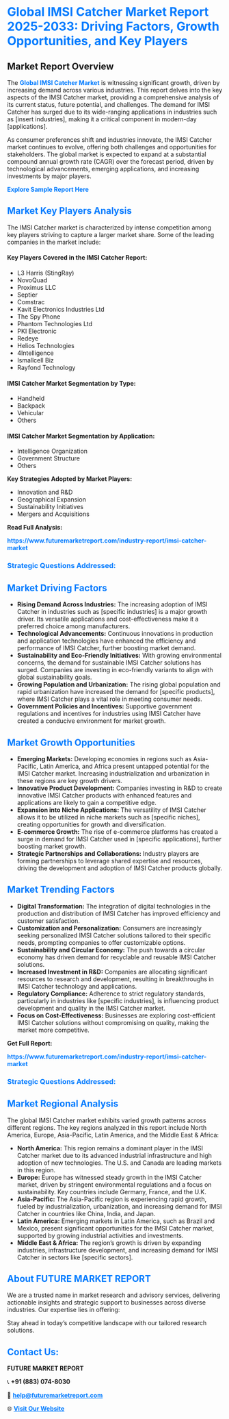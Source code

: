 <h1 style="color: #007BFF;">Global IMSI Catcher Market Report 2025-2033: Driving Factors, Growth Opportunities, and Key Players</h1>

<section id="overview">
<h2>Market Report Overview</h2>
<p>The <a href="https://www.futuremarketreport.com/industry-report/imsi-catcher-market" style="color: #007BFF; text-decoration: none;"><strong>Global IMSI Catcher Market</strong></a> is witnessing significant growth, driven by increasing demand across various industries. This report delves into the key aspects of the IMSI Catcher market, providing a comprehensive analysis of its current status, future potential, and challenges. The demand for IMSI Catcher has surged due to its wide-ranging applications in industries such as [insert industries], making it a critical component in modern-day [applications].</p>
<p>As consumer preferences shift and industries innovate, the IMSI Catcher market continues to evolve, offering both challenges and opportunities for stakeholders. The global market is expected to expand at a substantial compound annual growth rate (CAGR) over the forecast period, driven by technological advancements, emerging applications, and increasing investments by major players.</p>
</section>

<section id="overview">
<p><a href="https://www.futuremarketreport.com/request-sample/reportId=81252" style="color: #007BFF; text-decoration: none;"><strong>Explore Sample Report Here</strong></a></p>
</section>

<section id="key-players">
<h2 style="color: #007BFF;">Market Key Players Analysis</h2>
<p>The IMSI Catcher market is characterized by intense competition among key players striving to capture a larger market share. Some of the leading companies in the market include:</p>
<h4>Key Players Covered in the IMSI Catcher Report:</h4>
<ul><li>L3 Harris (StingRay)</li><li>NovoQuad</li><li>Proximus LLC</li><li>Septier</li><li>Comstrac</li><li>Kavit Electronics Industries Ltd</li><li>The Spy Phone</li><li>Phantom Technologies Ltd</li><li>PKI Electronic</li><li>Redeye</li><li>Helios Technologies</li><li>4Intelligence</li><li>Ismallcell Biz</li><li>Rayfond Technology</li></ul>
<h4>IMSI Catcher Market Segmentation by Type:</h4>
<ul><li>Handheld</li><li>Backpack</li><li>Vehicular</li><li>Others</li></ul>

<h4>IMSI Catcher Market Segmentation by Application:</h4>
<ul><li>Intelligence Organization</li><li>Government Structure</li><li>Others</li></ul>
<p><strong>Key Strategies Adopted by Market Players:</strong></p>
<ul>
<li>Innovation and R&D</li>
<li>Geographical Expansion</li>
<li>Sustainability Initiatives</li>
<li>Mergers and Acquisitions</li>
</ul>
</section>

<section>
<p><strong>Read Full Analysis: </strong></p><a href="https://www.futuremarketreport.com/industry-report/imsi-catcher-market" style="color: #007BFF; text-decoration: none;"><strong>https://www.futuremarketreport.com/industry-report/imsi-catcher-market</strong></a>
<h3 style="color: #007BFF;">Strategic Questions Addressed:</h3>
</section>

<section id="driving-factors">
<h2 style="color: #007BFF;">Market Driving Factors</h2>
<ul>
<li><strong>Rising Demand Across Industries:</strong> The increasing adoption of IMSI Catcher in industries such as [specific industries] is a major growth driver. Its versatile applications and cost-effectiveness make it a preferred choice among manufacturers.</li>
<li><strong>Technological Advancements:</strong> Continuous innovations in production and application technologies have enhanced the efficiency and performance of IMSI Catcher, further boosting market demand.</li>
<li><strong>Sustainability and Eco-Friendly Initiatives:</strong> With growing environmental concerns, the demand for sustainable IMSI Catcher solutions has surged. Companies are investing in eco-friendly variants to align with global sustainability goals.</li>
<li><strong>Growing Population and Urbanization:</strong> The rising global population and rapid urbanization have increased the demand for [specific products], where IMSI Catcher plays a vital role in meeting consumer needs.</li>
<li><strong>Government Policies and Incentives:</strong> Supportive government regulations and incentives for industries using IMSI Catcher have created a conducive environment for market growth.</li>
</ul>
</section>

<section id="growth-opportunities">
<h2 style="color: #007BFF;">Market Growth Opportunities</h2>
<ul>
<li><strong>Emerging Markets:</strong> Developing economies in regions such as Asia-Pacific, Latin America, and Africa present untapped potential for the IMSI Catcher market. Increasing industrialization and urbanization in these regions are key growth drivers.</li>
<li><strong>Innovative Product Development:</strong> Companies investing in R&D to create innovative IMSI Catcher products with enhanced features and applications are likely to gain a competitive edge.</li>
<li><strong>Expansion into Niche Applications:</strong> The versatility of IMSI Catcher allows it to be utilized in niche markets such as [specific niches], creating opportunities for growth and diversification.</li>
<li><strong>E-commerce Growth:</strong> The rise of e-commerce platforms has created a surge in demand for IMSI Catcher used in [specific applications], further boosting market growth.</li>
<li><strong>Strategic Partnerships and Collaborations:</strong> Industry players are forming partnerships to leverage shared expertise and resources, driving the development and adoption of IMSI Catcher products globally.</li>
</ul>
</section>

<section id="trending-factors">
<h2 style="color: #007BFF;">Market Trending Factors</h2>
<ul>
<li><strong>Digital Transformation:</strong> The integration of digital technologies in the production and distribution of IMSI Catcher has improved efficiency and customer satisfaction.</li>
<li><strong>Customization and Personalization:</strong> Consumers are increasingly seeking personalized IMSI Catcher solutions tailored to their specific needs, prompting companies to offer customizable options.</li>
<li><strong>Sustainability and Circular Economy:</strong> The push towards a circular economy has driven demand for recyclable and reusable IMSI Catcher solutions.</li>
<li><strong>Increased Investment in R&D:</strong> Companies are allocating significant resources to research and development, resulting in breakthroughs in IMSI Catcher technology and applications.</li>
<li><strong>Regulatory Compliance:</strong> Adherence to strict regulatory standards, particularly in industries like [specific industries], is influencing product development and quality in the IMSI Catcher market.</li>
<li><strong>Focus on Cost-Effectiveness:</strong> Businesses are exploring cost-efficient IMSI Catcher solutions without compromising on quality, making the market more competitive.</li>
</ul>
</section>

<section>
<p><strong>Get Full Report: </strong></p><a href="https://www.futuremarketreport.com/industry-report/imsi-catcher-market" style="color: #007BFF; text-decoration: none;"><strong>https://www.futuremarketreport.com/industry-report/imsi-catcher-market</strong></a>
<h3 style="color: #007BFF;">Strategic Questions Addressed:</h3>
</section>


<section id="regional-analysis">
<h2 style="color: #007BFF;">Market Regional Analysis</h2>
<p>The global IMSI Catcher market exhibits varied growth patterns across different regions. The key regions analyzed in this report include North America, Europe, Asia-Pacific, Latin America, and the Middle East & Africa:</p>
<ul>
<li><strong>North America:</strong> This region remains a dominant player in the IMSI Catcher market due to its advanced industrial infrastructure and high adoption of new technologies. The U.S. and Canada are leading markets in this region.</li>
<li><strong>Europe:</strong> Europe has witnessed steady growth in the IMSI Catcher market, driven by stringent environmental regulations and a focus on sustainability. Key countries include Germany, France, and the U.K.</li>
<li><strong>Asia-Pacific:</strong> The Asia-Pacific region is experiencing rapid growth, fueled by industrialization, urbanization, and increasing demand for IMSI Catcher in countries like China, India, and Japan.</li>
<li><strong>Latin America:</strong> Emerging markets in Latin America, such as Brazil and Mexico, present significant opportunities for the IMSI Catcher market, supported by growing industrial activities and investments.</li>
<li><strong>Middle East & Africa:</strong> The region’s growth is driven by expanding industries, infrastructure development, and increasing demand for IMSI Catcher in sectors like [specific sectors].</li>
</ul>
</section>

<footer>
<h2 style="color: #007BFF;">About FUTURE MARKET REPORT</h2>
<p>We are a trusted name in market research and advisory services, delivering actionable insights and strategic support to businesses across diverse industries. Our expertise lies in offering:</p>

<p>Stay ahead in today’s competitive landscape with our tailored research solutions.</p>

<h2 style="color: #007BFF;">Contact Us:</h2>
<p><strong>FUTURE MARKET REPORT</strong></p>
<p>📞 <strong>+91 (883) 074-8030</strong></p>
<p>📧 <strong><a href="mailto:help@futuremarketreport.com" style="color: #007BFF;">help@futuremarketreport.com</a></strong></p>
<p>🌐 <strong><a href="https://www.futuremarketreport.com/" style="color: #007BFF;">Visit Our Website</a></strong></p>
</footer>